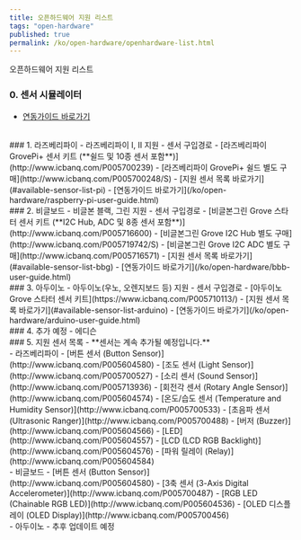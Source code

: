 ```yaml
---
title: 오픈하드웨어 지원 리스트
tags: "open-hardware"
published: true
permalink: /ko/open-hardware/openhardware-list.html
---
```


오픈하드웨어 지원 리스트

### 0. 센서 시뮬레이터
- [연동가이드 바로가기](/ko/open-hardware/sensor-simulator-user-guide.html)

<br/>
### 1. 라즈베리파이
- 라즈베리파이 I, II 지원
- 센서 구입경로
 - [라즈베리파이 GrovePi+ 센서 키트 (**쉴드 및 10종 센서 포함**)](http://www.icbanq.com/P005700239)
 - [라즈베리파이 GrovePi+ 쉴드 별도 구매](http://www.icbanq.com/P005700248/S)
 - [지원 센서 목록 바로가기](#available-sensor-list-pi)
- [연동가이드 바로가기](/ko/open-hardware/raspberry-pi-user-guide.html)

<br/>
### 2. 비글보드
- 비글본 블랙, 그린 지원
- 센서 구입경로
 - [비글본그린 Grove 스타터 센서 키트 (**I2C Hub, ADC 및 8종 센서 포함**)](http://www.icbanq.com/P005716600)
 - [비글본그린 Grove I2C Hub 별도 구매](http://www.icbanq.com/P005719742/S)
 - [비글본그린 Grove I2C ADC 별도 구매](http://www.icbanq.com/P005716571)
 - [지원 센서 목록 바로가기](#available-sensor-list-bbg)
- [연동가이드 바로가기](/ko/open-hardware/bbb-user-guide.html)

<br/>
### 3. 아두이노
- 아두이노(우노, 오렌지보드 등) 지원
- 센서 구입경로
 - [아두이노 Grove 스타터 센서 키트](https://www.icbanq.com/P005710113/)
 - [지원 센서 목록 바로가기](#available-sensor-list-arduino)
- [연동가이드 바로가기](/ko/open-hardware/arduino-user-guide.html)

<br/>
### 4. 추가 예정
- 에디슨

<br/>
### 5. 지원 센서 목록
- **센서는 계속 추가될 예정입니다.**

<div id='available-sensor-list-pi'></div>
- 라즈베리파이
 - [버튼 센서 (Button Sensor)](http://www.icbanq.com/P005604580)
 - [조도 센서 (Light Sensor)](http://www.icbanq.com/P005700527)
 - [소리 센서 (Sound Sensor)](http://www.icbanq.com/P005713936)
 - [회전각 센서 (Rotary Angle Sensor)](http://www.icbanq.com/P005604574)
 - [온도/습도 센서 (Temperature and Humidity Sensor)](http://www.icbanq.com/P005700533)
 - [초음파 센서 (Ultrasonic Ranger)](http://www.icbanq.com/P005700488)
 - [버저 (Buzzer)](http://www.icbanq.com/P005604566)
 - [LED](http://www.icbanq.com/P005604557)
 - [LCD (LCD RGB Backlight)](http://www.icbanq.com/P005604576)
 - [파워 릴레이 (Relay)](http://www.icbanq.com/P005604584)

<div id='available-sensor-list-bbg'></div>
- 비글보드
 - [버튼 센서 (Button Sensor)](http://www.icbanq.com/P005604580)
 - [3축 센서 (3-Axis Digital Accelerometer)](http://www.icbanq.com/P005700487)
 - [RGB LED (Chainable RGB LED)](http://www.icbanq.com/P005604536)
 - [OLED 디스플레이 (OLED Display)](http://www.icbanq.com/P005700456)

<div id='available-sensor-list-arduino'></div>
- 아두이노
 - 추후 업데이트 예정

